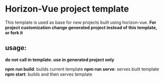 # Horizon-Vue project template

This template is used as base for new projects built using horizon-vue.
**For project customization change generated project instead of this template, or fork it**

## usage:

**do not call in template. use in generated project only**

**npm run build**: builds current template
**npm run serve**: serves built template
**npm start**: builds and then serves template
